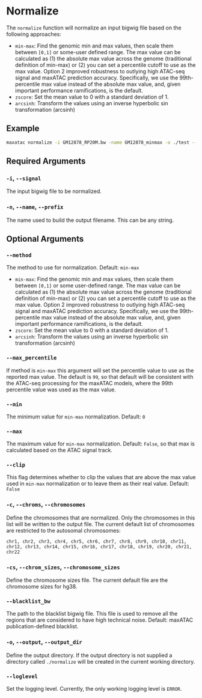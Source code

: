 # Normalize

The `normalize` function will normalize an input bigwig file based on the following approaches:

* `min-max`: Find the genomic min and max values, then scale them between `[0,1]` or some-user defined range. The max value can be calculated as (1) the absolute max value across the genome (traditional definition of min-max) or (2) you can set a percentile cutoff to use as the max value. Option 2 improved robustness to outlying high ATAC-seq signal and maxATAC prediction accuracy. Specifically, we use the 99th-percentile max value instead of the absolute max value, and, given important performance ramifications, is the default.
* `zscore`: Set the mean value to 0 with a standard deviation of 1.
* `arcsinh`: Transform the values using an inverse hyperbolic sin transformation (arcsinh)

## Example

```bash
maxatac normalize -i GM12878_RP20M.bw -name GM12878_minmax -o ./test --method min-max --max_percentile 99
```

## Required Arguments

### `-i`, `--signal`

The input bigwig file to be normalized.

### `-n`, `--name`, `--prefix`

The name used to build the output filename. This can be any string.

## Optional Arguments

### `--method`

The method to use for normalization. Default: `min-max`

* `min-max`: Find the genomic min and max values, then scale them between `[0,1]` or some user-defined range. The max value can be calculated as (1) the absolute max value across the genome (traditional definition of min-max) or (2) you can set a percentile cutoff to use as the max value. Option 2 improved robustness to outlying high ATAC-seq signal and maxATAC prediction accuracy. Specifically, we use the 99th-percentile max value instead of the absolute max value, and, given important performance ramifications, is the default.
* `zscore`: Set the mean value to 0 with a standard deviation of 1.
* `arcsinh`: Transform the values using an inverse hyperbolic sin transformation (arcsinh)

### `--max_percentile`

If method is `min-max` this argument will set the percentile value to use as the reported max value. The default is `99`, so that default will be consistent with the ATAC-seq processing for the maxATAC models, where the 99th percentile value was used as the max value.

### `--min`

The minimum value for `min-max` normalization. Default: `0`

### `--max`

The maximum value for `min-max` normalization. Default: `False`, so that max is calculated based on the ATAC signal track.

### `--clip`

This flag determines whether to clip the values that are above the max value used in `min-max` normalization or to leave them as their real value. Default: `False`

### `-c`, `--chroms`, `--chromosomes`

Define the chromosomes that are normalized. Only the chromosomes in this list will be written to the output file. The current default list of chromosomes are restricted to the autosomal chromosomes:

```pre
chr1, chr2, chr3, chr4, chr5, chr6, chr7, chr8, chr9, chr10, chr11, chr12, chr13, chr14, chr15, chr16, chr17, chr18, chr19, chr20, chr21, chr22
```

### `-cs`, `--chrom_sizes`, `--chromosome_sizes`

Define the chromosome sizes file. The current default file are the chromosome sizes for hg38.

### `--blacklist_bw`

The path to the blacklist bigwig file. This file is used to remove all the regions that are considered to have high technical noise. Default: maxATAC publication-defined blacklist.

### `-o`, `--output`, `--output_dir`

Define the output directory. If the output directory is not supplied a directory called `./normalize` will be created in the current working directory.

### `--loglevel`

Set the logging level. Currently, the only working logging level is `ERROR`.